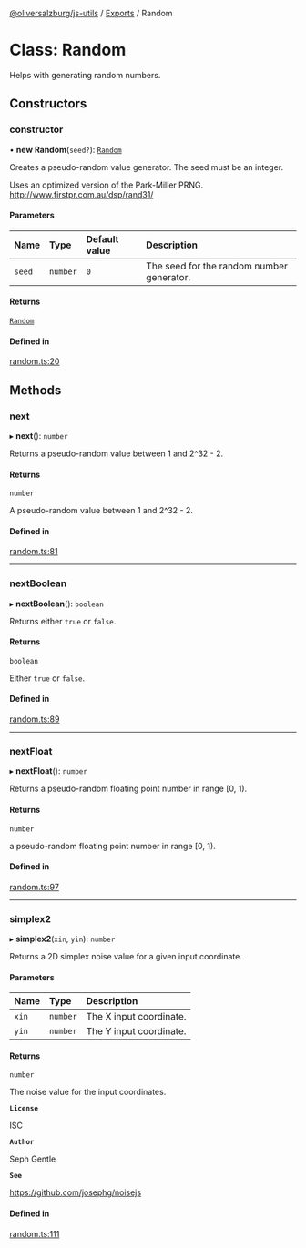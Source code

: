 [@oliversalzburg/js-utils](../README.md) / [Exports](../modules.md) / Random

# Class: Random

Helps with generating random numbers.

## Constructors

### constructor

• **new Random**(`seed?`): [`Random`](Random.md)

Creates a pseudo-random value generator. The seed must be an integer.

Uses an optimized version of the Park-Miller PRNG.
http://www.firstpr.com.au/dsp/rand31/

#### Parameters

| Name   | Type     | Default value | Description                               |
| :----- | :------- | :------------ | :---------------------------------------- |
| `seed` | `number` | `0`           | The seed for the random number generator. |

#### Returns

[`Random`](Random.md)

#### Defined in

[random.ts:20](https://github.com/oliversalzburg/js-utils/blob/bb6a423/source/random.ts#L20)

## Methods

### next

▸ **next**(): `number`

Returns a pseudo-random value between 1 and 2^32 - 2.

#### Returns

`number`

A pseudo-random value between 1 and 2^32 - 2.

#### Defined in

[random.ts:81](https://github.com/oliversalzburg/js-utils/blob/bb6a423/source/random.ts#L81)

---

### nextBoolean

▸ **nextBoolean**(): `boolean`

Returns either `true` or `false`.

#### Returns

`boolean`

Either `true` or `false`.

#### Defined in

[random.ts:89](https://github.com/oliversalzburg/js-utils/blob/bb6a423/source/random.ts#L89)

---

### nextFloat

▸ **nextFloat**(): `number`

Returns a pseudo-random floating point number in range [0, 1).

#### Returns

`number`

a pseudo-random floating point number in range [0, 1).

#### Defined in

[random.ts:97](https://github.com/oliversalzburg/js-utils/blob/bb6a423/source/random.ts#L97)

---

### simplex2

▸ **simplex2**(`xin`, `yin`): `number`

Returns a 2D simplex noise value for a given input coordinate.

#### Parameters

| Name  | Type     | Description             |
| :---- | :------- | :---------------------- |
| `xin` | `number` | The X input coordinate. |
| `yin` | `number` | The Y input coordinate. |

#### Returns

`number`

The noise value for the input coordinates.

**`License`**

ISC

**`Author`**

Seph Gentle

**`See`**

https://github.com/josephg/noisejs

#### Defined in

[random.ts:111](https://github.com/oliversalzburg/js-utils/blob/bb6a423/source/random.ts#L111)

